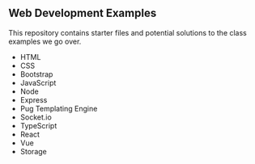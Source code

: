## Web Development Examples

This repository contains starter files and potential solutions to the class examples we go over.

- HTML
- CSS
- Bootstrap
- JavaScript
- Node
- Express
- Pug Templating Engine
- Socket.io
- TypeScript
- React
- Vue
- Storage
